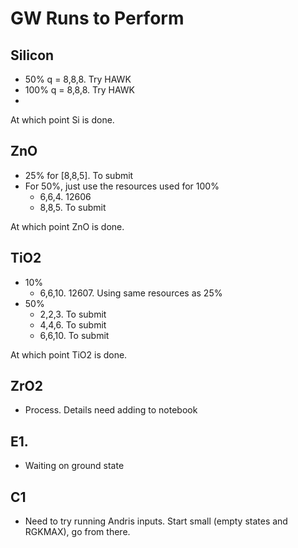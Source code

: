 # GW Runs to Perform

## Silicon
* 50% q = 8,8,8.  Try HAWK
* 100% q = 8,8,8. Try HAWK
* 
At which point Si is done.

## ZnO
* 25% for [8,8,5]. To submit
* For 50%, just use the resources used for 100%
  * 6,6,4. 12606
  * 8,8,5. To submit

At which point ZnO is done.
  
## TiO2
* 10% 
  * 6,6,10. 12607. Using same resources as 25%
* 50%
  * 2,2,3. To submit
  * 4,4,6. To submit
  * 6,6,10. To submit

At which point TiO2 is done.

## ZrO2
* Process. Details need adding to notebook

## E1.
* Waiting on ground state

## C1
* Need to try running Andris inputs. Start small (empty states and RGKMAX), go from there.
